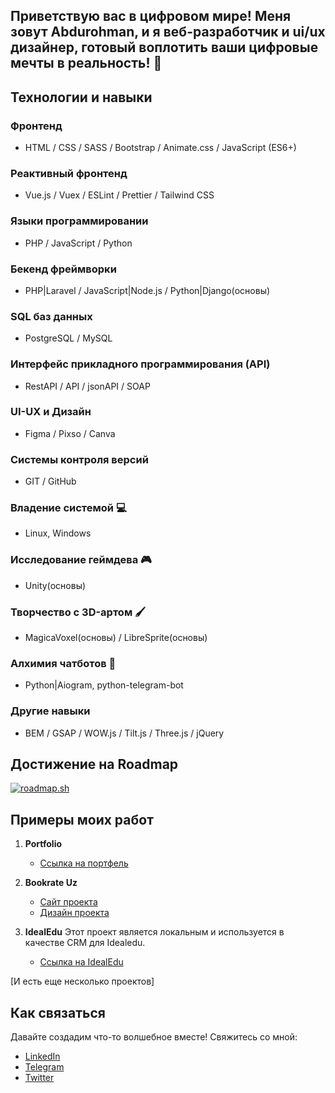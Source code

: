 ## Приветствую вас в цифровом мире! Меня зовут Abdurohman, и я веб-разработчик и ui/ux дизайнер, готовый воплотить ваши цифровые мечты в реальность! 🚀


## Технологии и навыки

### Фронтенд
- HTML / CSS / SASS / Bootstrap / Animate.css / JavaScript (ES6+) 

### Реактивный фронтенд
- Vue.js / Vuex / ESLint / Prettier / Tailwind CSS

### Языки программировании 
- PHP / JavaScript / Python

### Бекенд фреймворки
- PHP|Laravel / JavaScript|Node.js / Python|Django(основы)

### SQL баз данных 
- PostgreSQL / MySQL

### Интерфейс прикладного программирования (API)
- RestAPI / API / jsonAPI / SOAP

### UI-UX и Дизайн
- Figma / Pixso / Canva

### Системы контроля версий
- GIT / GitHub

### Владение системой 💻
- Linux, Windows

### Исследование геймдева 🎮
- Unity(основы)

### Творчество с 3D-артом 🖌️
- MagicaVoxel(основы) / LibreSprite(основы)

### Алхимия чатботов 🤖
- Python|Aiogram, python-telegram-bot

### Другие навыки
- BEM / GSAP / WOW.js / Tilt.js / Three.js / jQuery

## Достижение на Roadmap
[![roadmap.sh](https://api.roadmap.sh/v1-badge/tall/65c0b4ac0c5481228396881c?variant=dark&roadmaps=full-stack%2Cbackend%2Cnodejs%2Cvue)](https://roadmap.sh)


## Примеры моих работ

1. **Portfolio** 
   - [Ссылка на портфель](https://www.figma.com/file/nPHR78zA4EXnvXYktQjdFI/Portfolio-2.0?type=design&t=qUZge2hivr69mAGD-6)

2. **Bookrate Uz**
   - [Сайт проекта](https://bookrate.botuzrobot.uz)
   - [Дизайн проекта](https://www.figma.com/file/xhct8vrenqaNsB9nvMZnpY/GMC-Community?type=design&t=qUZge2hivr69mAGD-6)

4. **IdealEdu** 
   Этот проект является локальным и используется в качестве CRM для Idealedu.
   - [Ссылка на IdealEdu](https://idealedu.uz)

[И есть еще несколько проектов]


## Как связаться

Давайте создадим что-то волшебное вместе! Свяжитесь со мной:

- [LinkedIn](https://www.linkedin.com/in/abdurohmankarim/)
- [Telegram](https://t.me/abdurohman_karim)
- [Twitter](https://twitter.com/abdurohmankarim)
